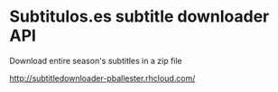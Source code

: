 Subtitulos.es subtitle downloader API
==========================
Download entire season's subtitles in a zip file

http://subtitledownloader-pballester.rhcloud.com/
